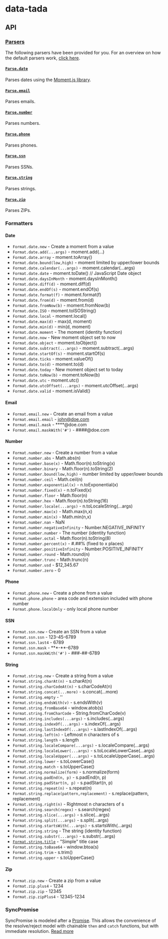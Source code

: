 # data-tada

## API

### [Parsers](api.parse.md)
The following parsers have been provided for you.  For an overview on how the default parsers work, [click here](api.parse.md).

#### [`Parse.date`](api.parse.date.md)
Parses dates using the [Moment.js library](https://momentjs.com/).

#### [`Parse.email`](api.parse.email.md)
Parses emails.

#### [`Parse.number`](api.parse.number.md)
Parses numbers.

#### [`Parse.phone`](api.parse.phone.md)
Parses phones.

#### [`Parse.ssn`](api.parse.ssn.md)
Parses SSNs.

#### [`Parse.string`](api.parse.string.md)
Parses strings.

#### [`Parse.zip`](api.parse.zip.md)
Parses ZIPs.

### Formatters

#### Date
- `Format.date.new` - Create a moment from a value
- `Format.date.add(...args)` - moment.add(...)
- `Format.date.array` - moment.toArray()
- `Format.date.bound(low,high)` - moment limited by upper/lower bounds
- `Format.date.calendar(...args)` - moment.calendar(...args)
- `Format.date.date` - moment.toDate() // JavaScript Date object
- `Format.date.daysInMonth` - moment.daysInMonth()
- `Format.date.diff(d)` - moment.diff(d)
- `Format.date.endOf(s)` - moment.endOf(s)
- `Format.date.format(f)` - moment.format(f)
- `Format.date.from(d)` - moment.from(d)
- `Format.date.fromNow(b)` - moment.fromNow(b)
- `Format.date.ISO` - moment.toISOString()
- `Format.date.local` - moment.local()
- `Format.date.max(d)` - max(d, moment)
- `Format.date.min(d)` - min(d, moment)
- `Format.date.moment` - The moment (identity function)
- `Format.date.now` - New moment object set to now
- `Format.date.object` - moment.toObject()
- `Format.date.subtract(...args)` - moment.subtract(...args)
- `Format.date.startOf(s)` - moment.startOf(s)
- `Format.date.ticks` - moment.valueOf()
- `Format.date.to(d)` - moment.to(d)
- `Format.date.today` - New moment object set to today
- `Format.date.toNow(b)` - moment.toNow(b)
- `Format.date.utc` - moment.utc()
- `Format.date.utcOffset(...args)` - moment.utcOffset(...args)
- `Format.date.valid` - moment.isValid()

#### Email
- `Format.email.new` - Create an email from a value
- `Format.email.email` - john@doe.com
- `Format.email.mask` - \*\*\*\*@doe.com
- `Format.email.maskWith('#')` - ####@doe.com

#### Number
- `Format.number.new` - Create a number from a value
- `Format.number.abs` - Math.abs(n)
- `Format.number.base(x)` - Math.floor(n).toString(x)
- `Format.number.binary` - Math.floor(n).toString(2)
- `Format.number.bound(low,high)` - number limited by upper/lower bounds
- `Format.number.ceil` - Math.ceil(n)
- `Format.number.exponential(x)` - n.toExponential(x)
- `Format.number.fixed(x)` - n.toFixed(x)
- `Format.number.floor` - Math.floor(n)
- `Format.number.hex` - Math.floor(n).toString(16)
- `Format.number.locale(...args)` - n.toLocaleString(...args)
- `Format.number.max(x)` - Math.max(n,x)
- `Format.number.min(x)` - Math.min(n,x)
- `Format.number.nan` - NaN
- `Format.number.negativeInfinity` - Number.NEGATIVE_INFINITY
- `Format.number.number` - The number (identity function)
- `Format.number.octal` - Math.floor(n).toString(8)
- `Format.number.percent(x)` - #.##% (fixed to x places)
- `Format.number.positiveInfinity` - Number.POSITIVE_INFINITY
- `Format.number.round` - Math.round(n)
- `Format.number.trunc` - Math.trunc(n)
- `Format.number.usd` - $12,345.67
- `Format.number.zero` - 0

#### Phone
- `Format.phone.new` - Create a phone from a value
- `Format.phone.phone` - area code and extension included with phone number
- `Format.phone.localOnly` - only local phone number

#### SSN
- `Format.ssn.new` - Create an SSN from a value
- `Format.ssn.ssn` - 123-45-6789
- `Format.ssn.last4` - 6789
- `Format.ssn.mask` - \*\*\*-\*\*-6789
- `Format.ssn.maskWith('#')` - ###-##-6789

#### String
- `Format.string.new` - Create a string from a value
- `Format.string.charAt(n)` - s.charAt(n)
- `Format.string.charCodeAt(n)` - s.charCodeAt(n)
- `Format.string.concat(...more)` - s.concat(...more)
- `Format.string.empty` - ''
- `Format.string.endsWith(v)` - s.endsWith(v)
- `Format.string.fromBase64` - window.atob(s)
- `Format.string.fromCharCode` - String.fromCharCode(v)
- `Format.string.includes(...args)` - s.includes(...args)
- `Format.string.indexOf(...args)` - s.indexOf(...args)
- `Format.string.lastIndexOf(...args)` - s.lastIndexOf(...args)
- `Format.string.left(n)` - Leftmost n characters of s
- `Format.string.length` - s.length
- `Format.string.localeCompare(...args)` - s.localeCompare(...args)
- `Format.string.localeLower(...args)` - s.toLocaleLowerCase(...args)
- `Format.string.localeUpper(...args)` - s.toLocaleUpperCase(...args)
- `Format.string.lower` - s.toLowerCase()
- `Format.string.match` - s.toUpperCase()
- `Format.string.normalize(form)` - s.normalize(form)
- `Format.string.padEnd(n, p)` - s.padEnd(n, p)
- `Format.string.padStart(n, p)` - s.padStart(n, p)
- `Format.string.repeat(n)` - s.repeat(n)
- `Format.string.replace(pattern,replacement)` - s.replace(pattern, replacement)
- `Format.string.right(n)` - Rightmost n characters of s
- `Format.string.search(regex)` - s.search(regex)
- `Format.string.slice(...args)` - s.slice(...args)
- `Format.string.split(...args)` - s.split(...args)
- `Format.string.startsWith(...args)` - s.startsWith(...args)
- `Format.string.string` - The string (identity function)
- `Format.string.substr(...args)` - s.substr(...args)
- [`Format.string.title`](api.format.string.title.md) - "Simple" title case
- `Format.string.toBase64` - window.btoa(s)
- `Format.string.trim` - s.trim()
- `Format.string.upper` - s.toUpperCase()

#### Zip
- `Format.zip.new` - Create a zip from a value
- `Format.zip.plus4` - 1234
- `Format.zip.zip` - 12345
- `Format.zip.zipPlus4` - 12345-1234

### SyncPromise
SyncPromise is modeled after a [Promise](https://developer.mozilla.org/en-US/docs/Web/JavaScript/Reference/Global_Objects/Promise).
This allows the convenience of the resolve/reject model with chainable `then` and `catch` functions, but with immediate
resolution.  [Read more](api.sync-promise.md)
